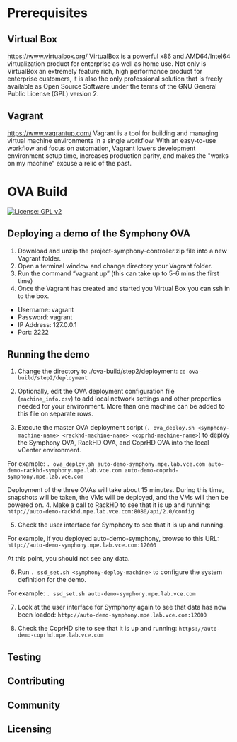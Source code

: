 # Prerequisites
## Virtual Box
https://www.virtualbox.org/
VirtualBox is a powerful x86 and AMD64/Intel64 virtualization product for enterprise as well as home use. Not only is VirtualBox an extremely feature rich, high performance product for enterprise customers, it is also the only professional solution that is freely available as Open Source Software under the terms of the GNU General Public License (GPL) version 2.

## Vagrant
https://www.vagrantup.com/
Vagrant is a tool for building and managing virtual machine environments in a single workflow. With an easy-to-use workflow and focus on automation, Vagrant lowers development environment setup time, increases production parity, and makes the "works on my machine" excuse a relic of the past.
	
# OVA Build
[![License: GPL v2](https://img.shields.io/badge/License-GPL%20v2-blue.svg)](https://img.shields.io/badge/License-GPL%20v2-blue.svg)

## Deploying a demo of the Symphony OVA 

1. Download and unzip the project-symphony-controller.zip file into a new Vagrant folder.
2. Open a terminal window and change directory your Vagrant folder.
3. Run the command “vagrant up” (this can take up to 5-6 mins the first time)
4. Once the Vagrant has created and started you Virtual Box you can ssh in to the box.
  - Username: vagrant
  - Password: vagrant
  - IP Address: 127.0.0.1
  - Port: 2222
 
## Running the demo

1. Change the directory to ./ova-build/step2/deployment: `cd ova-build/step2/deployment`
2. Optionally, edit the OVA deployment configuration file (`machine_info.csv`) to add local network settings and other properties needed for your environment. More than one machine can be added to this file on separate rows.

3. Execute the master OVA deployment script (`. ova_deploy.sh <symphony-machine-name> <rackhd-machine-name> <coprhd-machine-name>`) to deploy the Symphony OVA, RackHD OVA, and CoprHD OVA into the local vCenter environment.

  For example: `. ova_deploy.sh auto-demo-symphony.mpe.lab.vce.com auto-demo-rackhd-symphony.mpe.lab.vce.com auto-demo-coprhd-symphony.mpe.lab.vce.com`
  
  Deployment of the three OVAs will take about 15 minutes.  During this time, snapshots will be taken, the VMs will be deployed, and the VMs will then be powered on.
4. Make a call to RackHD to see that it is up and running: `http://auto-demo-rackhd.mpe.lab.vce.com:8080/api/2.0/config`

5. Check the user interface for Symphony to see that it is up and running. 
  
  For example, if you deployed auto-demo-symphony, browse to this URL: `http://auto-demo-symphony.mpe.lab.vce.com:12000`
 
  At this point, you should not see any data.

6. Run `. ssd_set.sh <symphony-deploy-machine>` to configure the system definition for the demo.

  For example: `. ssd_set.sh auto-demo-symphony.mpe.lab.vce.com`

7. Look at the user interface for Symphony again to see that data has now been loaded:  `http://auto-demo-symphony.mpe.lab.vce.com:12000` 

8. Check the CoprHD site to see that it is up and running: `https://auto-demo-coprhd.mpe.lab.vce.com`

## Testing
## Contributing
## Community
## Licensing
